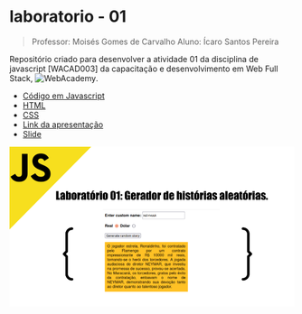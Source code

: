# laboratorio - 01 

>Professor: Moisés Gomes de Carvalho
Aluno: Ícaro Santos Pereira


Repositório criado para desenvolver a atividade 01 da disciplina de javascript [WACAD003] da capacitação e desenvolvimento em Web Full Stack, ![WebAcademy](https://webacademy.icomp.ufam.edu.br/).

- [Código em Javascript](./js/main.js)
- [HTML](./index.html)
- [CSS](./css/style.css)
- [Link da apresentação](https://docs.google.com/presentation/d/1z9mMJHh-CGhi5sbS8TF5pQrO7zH9I8ktY-TLFqfsv8E/edit?usp=sharing)
- [Slide](./assets/slide/laboratorio_01_icaro.pdf)

![imagem](./assets/img/laboratorio_01_icaro.png)
